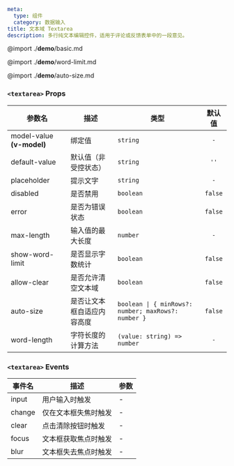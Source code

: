 ```yaml
meta:
  type: 组件
  category: 数据输入
title: 文本域 Textarea
description: 多行纯文本编辑控件，适用于评论或反馈表单中的一段意见。
```

@import ./__demo__/basic.md

@import ./__demo__/word-limit.md

@import ./__demo__/auto-size.md


### `<textarea>` Props

|参数名|描述|类型|默认值|
|---|---|---|:---:|
|model-value **(v-model)**|绑定值|`string`|`-`|
|default-value|默认值（非受控状态）|`string`|`''`|
|placeholder|提示文字|`string`|`-`|
|disabled|是否禁用|`boolean`|`false`|
|error|是否为错误状态|`boolean`|`false`|
|max-length|输入值的最大长度|`number`|`-`|
|show-word-limit|是否显示字数统计|`boolean`|`false`|
|allow-clear|是否允许清空文本域|`boolean`|`false`|
|auto-size|是否让文本框自适应内容高度|`boolean \| { minRows?: number; maxRows?: number }`|`false`|
|word-length|字符长度的计算方法|`(value: string) => number`|`-`|
### `<textarea>` Events

|事件名|描述|参数|
|---|---|---|
|input|用户输入时触发|-|
|change|仅在文本框失焦时触发|-|
|clear|点击清除按钮时触发|-|
|focus|文本框获取焦点时触发|-|
|blur|文本框失去焦点时触发|-|


